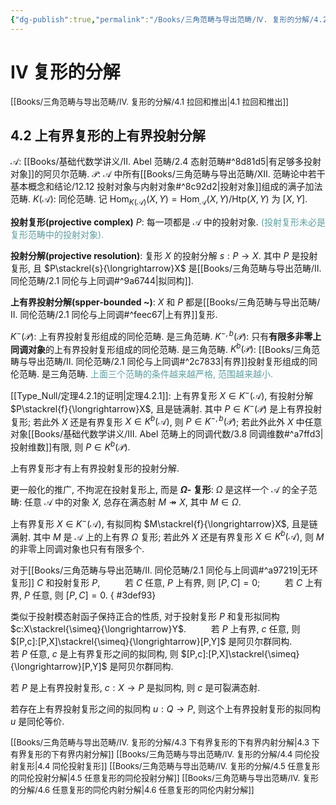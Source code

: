```yaml
---
{"dg-publish":true,"permalink":"/Books/三角范畴与导出范畴/Ⅳ. 复形的分解/4.2 上有界复形的上有界投射分解/","dgPassFrontmatter":true,"created":"2024-08-05T11:25:21.594+08:00","updated":"2024-08-28T19:05:40.874+08:00"}
---
```


# Ⅳ 复形的分解

<font size="2"> [[Books/三角范畴与导出范畴/Ⅳ. 复形的分解/4.1 拉回和推出\|4.1 拉回和推出]] </font>
## 4.2 上有界复形的上有界投射分解

 $\mathcal{A}:$ [[Books/基础代数学讲义/Ⅱ. Abel 范畴/2.4 态射范畴#^8d81d5\|有足够多投射对象]]的阿贝尔范畴.
 $\mathcal{P}:$  $\mathcal{A}$ 中所有[[Books/三角范畴与导出范畴/Ⅻ. 范畴论中若干基本概念和结论/12.12 投射对象与内射对象#^8c92d2\|投射对象]]组成的满子加法范畴.
$K(\mathcal{A})$: 同伦范畴.
记 $\operatorname{Hom}_{K(\mathcal{A})}(X,Y)=\operatorname{Hom}_\mathcal{A}(X,Y)/\mathrm{Htp}(X,Y)$ 为 $[X,Y]$.

**投射复形(projective complex)** $P$: 每一项都是 $\mathcal{A}$ 中的投射对象. <font color=CadetBlue>(投射复形未必是复形范畴中的投射对象).</font>

**投射分解(projective resolution)**: 复形 $X$ 的投射分解 $s:P\rightarrow X$. 其中 $P$ 是投射复形, 且 $P\stackrel{s}{\longrightarrow}X$ 是[[Books/三角范畴与导出范畴/Ⅱ. 同伦范畴/2.1 同伦与上同调#^9a6744\|拟同构]].

**上有界投射分解(spper-bounded ~)**: $X$ 和 $P$ 都是[[Books/三角范畴与导出范畴/Ⅱ. 同伦范畴/2.1 同伦与上同调#^feec67\|上有界]]复形.

$K^-(\mathcal{P})$: 上有界投射复形组成的同伦范畴. 是三角范畴.
$K^{-,b}(\mathcal{P})$: 只有**有限多非零上同调对象**的上有界投射复形组成的同伦范畴. 是三角范畴.
$K^b(\mathcal{P})$: [[Books/三角范畴与导出范畴/Ⅱ. 同伦范畴/2.1 同伦与上同调#^2c7833\|有界]]投射复形组成的同伦范畴. 是三角范畴.
<font color=CadetBlue>上面三个范畴的条件越来越严格, 范围越来越小.</font>

[[Type_Null/定理4.2.1的证明\|定理4.2.1]]: 上有界复形 $X \in K^-(\mathcal{A})$, 有投射分解 $P\stackrel{f}{\longrightarrow}X$, 且是链满射. 其中 $P \in K^-(\mathcal{P})$ 是上有界投射复形;
若此外 $X$ 还是有界复形 $X \in K^b(\mathcal{A})$, 则 $P \in K^{-,b}(\mathcal{P})$;
若此外此外 $X$ 中任意对象[[Books/基础代数学讲义/Ⅲ. Abel 范畴上的同调代数/3.8 同调维数#^a7ffd3\|投射维数]]有限, 则 $P \in K^b(\mathcal{P})$.

上有界复形才有上有界投射复形的投射分解.

更一般化的推广, 不拘泥在投射复形上, 而是 **$\Omega$- 复形**:  $\Omega$ 是这样一个 $\mathcal{A}$ 的全子范畴: 任意 $\mathcal{A}$ 中的对象 $X$, 总存在满态射 $M\twoheadrightarrow X$, 其中 $M \in \Omega$.

上有界复形 $X \in K^-(\mathcal{A})$, 有拟同构 $M\stackrel{f}{\longrightarrow}X$, 且是链满射. 其中 $M$ 是 $\mathcal{A}$ 上的上有界 $\Omega$ 复形;
若此外 $X$ 还是有界复形 $X \in K^b(\mathcal{A})$, 则 $M$ 的非零上同调对象也只有有限多个.

对于[[Books/三角范畴与导出范畴/Ⅱ. 同伦范畴/2.1 同伦与上同调#^a97219\|无环复形]] $C$ 和投射复形 $P$,
$\qquad$ 若 $C$ 任意, $P$ 上有界, 则 $[P,C]=0$;
$\qquad$ 若 $C$ 上有界, $P$ 任意, 则 $[P,C]=0$.
{ #3def93}


类似于投射模态射函子保持正合的性质, 对于投射复形 $P$ 和复形拟同构 $c:X\stackrel{\simeq}{\longrightarrow}Y$.
$\qquad$ 若 $P$ 上有界,  $c$ 任意, 则 $[P,c]:[P,X]\stackrel{\simeq}{\longrightarrow}[P,Y]$ 是阿贝尔群同构.
$\qquad$ 若 $P$ 任意, $c$ 是上有界复形之间的拟同构, 则 $[P,c]:[P,X]\stackrel{\simeq}{\longrightarrow}[P,Y]$ 是阿贝尔群同构.

若 $P$ 是上有界投射复形,  $c:X\rightarrow P$ 是拟同构, 则 $c$ 是可裂满态射.

若存在上有界投射复形之间的拟同构 $u:Q\rightarrow P$, 则这个上有界投射复形的拟同构 $u$ 是同伦等价.

<font size="2"> [[Books/三角范畴与导出范畴/Ⅳ. 复形的分解/4.3 下有界复形的下有界内射分解\|4.3 下有界复形的下有界内射分解]] </font>
<font size="2"> [[Books/三角范畴与导出范畴/Ⅳ. 复形的分解/4.4 同伦投射复形\|4.4 同伦投射复形]]  </font>
<font size="2"> [[Books/三角范畴与导出范畴/Ⅳ. 复形的分解/4.5 任意复形的同伦投射分解\|4.5 任意复形的同伦投射分解]]  </font>
<font size="2"> [[Books/三角范畴与导出范畴/Ⅳ. 复形的分解/4.6 任意复形的同伦内射分解\|4.6 任意复形的同伦内射分解]]  </font>